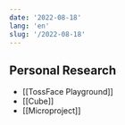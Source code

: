 ```yaml
---
date: '2022-08-18'
lang: 'en'
slug: '/2022-08-18'
---
```


## Personal Research

- [[TossFace Playground]]
- [[Cube]]
- [[Microproject]]
